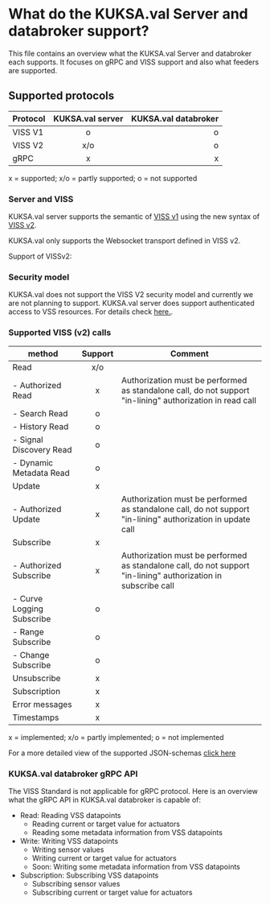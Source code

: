 # What do the KUKSA.val Server and databroker support?
This file contains an overview what the KUKSA.val Server and databroker each supports. It focuses on gRPC and VISS support and also what feeders are supported.

## Supported protocols


| Protocol   |      KUKSA.val server      |  KUKSA.val databroker   |
|------------|:-----------------:|----------:|
| VISS V1    |      o           |     o     |
| VISS V2    |     x/o          |     o     |
| gRPC       |      x           |     x     |

x = supported; x/o = partly supported; o = not supported


### Server and VISS 

KUKSA.val server supports the semantic of [VISS v1](https://www.w3.org/TR/vehicle-information-service/) using the new syntax of [VISS v2](https://www.w3.org/TR/viss2-core/).

KUKSA.val only supports the Websocket transport defined in VISS v2.

Support of VISSv2:

### Security model
KUKSA.val does not support the VISS V2 security model and currently we are not planning to support. KUKSA.val server does support authenticated access to VSS resources. For details check [here.](../KUKSA.val_server/jwt.md).

### Supported VISS (v2) calls

| method                        |   Support                     | Comment                                                                                                           |
|-------------------------------|:-----------------------------:|-------------------------------------------------------------------------------------------------------------------|
| Read                          |            x/o                ||
|   - Authorized Read           |             x                 | Authorization must be performed as standalone call, do not support "in-lining" authorization in read call         |
|   - Search Read               |             o                 ||
|   - History Read              |             o                 ||
|   - Signal Discovery Read     |             o                 ||
|   - Dynamic Metadata Read     |             o                 ||
| Update                        |             x                 ||
|   - Authorized Update         |             x                 | Authorization must be performed as standalone call, do not support "in-lining" authorization in update call       |
| Subscribe                     |             x                 ||
|   - Authorized Subscribe      |             x                 | Authorization must be performed as standalone call, do not support "in-lining" authorization in subscribe call    |
|   - Curve Logging Subscribe   |             o                 ||
|   - Range Subscribe           |             o                 ||
|   - Change Subscribe          |             o                 ||
| Unsubscribe                   |             x                 ||
| Subscription                  |             x                 ||
| Error messages                |             x                 ||
| Timestamps                    |             x                 ||

x = implemented; x/o = partly implemented; o = not implemented

For a more detailed view of the supported JSON-schemas [click here](https://github.com/eclipse/kuksa.val/blob/master/kuksa-val-server/include/VSSRequestJsonSchema.hpp)


### KUKSA.val databroker gRPC API
The VISS Standard is not applicable for gRPC protocol. Here is an overview what the gRPC API in KUKSA.val databroker is capable of:

  * Read: Reading VSS datapoints 
    * Reading current or target value for actuators
    * Reading some metadata information from VSS datapoints
  * Write: Writing VSS datapoints
    * Writing sensor values
    * Writing current or target value for actuators
    * Soon: Writing some metadata information from VSS datapoints
  * Subscription: Subscribing VSS datapoints
    * Subscribing sensor values
    * Subscribing current or target value for actuators


